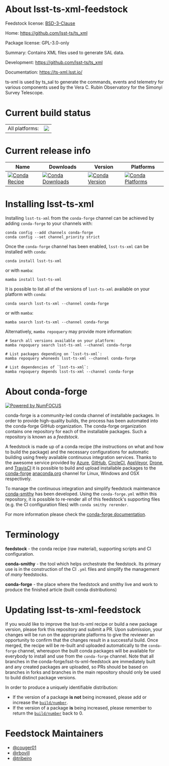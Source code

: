 About lsst-ts-xml-feedstock
===========================

Feedstock license: [BSD-3-Clause](https://github.com/conda-forge/lsst-ts-xml-feedstock/blob/main/LICENSE.txt)

Home: https://github.com/lsst-ts/ts_xml

Package license: GPL-3.0-only

Summary: Contains XML files used to generate SAL data.

Development: https://github.com/lsst-ts/ts_xml

Documentation: https://ts-xml.lsst.io/

ts-xml is used by ts_sal to generate the commands, events and telemetry
for various components used by the Vera C. Rubin Observatory for the
Simonyi Survey Telescope.


Current build status
====================


<table><tr><td>All platforms:</td>
    <td>
      <a href="https://dev.azure.com/conda-forge/feedstock-builds/_build/latest?definitionId=20799&branchName=main">
        <img src="https://dev.azure.com/conda-forge/feedstock-builds/_apis/build/status/lsst-ts-xml-feedstock?branchName=main">
      </a>
    </td>
  </tr>
</table>

Current release info
====================

| Name | Downloads | Version | Platforms |
| --- | --- | --- | --- |
| [![Conda Recipe](https://img.shields.io/badge/recipe-lsst--ts--xml-green.svg)](https://anaconda.org/conda-forge/lsst-ts-xml) | [![Conda Downloads](https://img.shields.io/conda/dn/conda-forge/lsst-ts-xml.svg)](https://anaconda.org/conda-forge/lsst-ts-xml) | [![Conda Version](https://img.shields.io/conda/vn/conda-forge/lsst-ts-xml.svg)](https://anaconda.org/conda-forge/lsst-ts-xml) | [![Conda Platforms](https://img.shields.io/conda/pn/conda-forge/lsst-ts-xml.svg)](https://anaconda.org/conda-forge/lsst-ts-xml) |

Installing lsst-ts-xml
======================

Installing `lsst-ts-xml` from the `conda-forge` channel can be achieved by adding `conda-forge` to your channels with:

```
conda config --add channels conda-forge
conda config --set channel_priority strict
```

Once the `conda-forge` channel has been enabled, `lsst-ts-xml` can be installed with `conda`:

```
conda install lsst-ts-xml
```

or with `mamba`:

```
mamba install lsst-ts-xml
```

It is possible to list all of the versions of `lsst-ts-xml` available on your platform with `conda`:

```
conda search lsst-ts-xml --channel conda-forge
```

or with `mamba`:

```
mamba search lsst-ts-xml --channel conda-forge
```

Alternatively, `mamba repoquery` may provide more information:

```
# Search all versions available on your platform:
mamba repoquery search lsst-ts-xml --channel conda-forge

# List packages depending on `lsst-ts-xml`:
mamba repoquery whoneeds lsst-ts-xml --channel conda-forge

# List dependencies of `lsst-ts-xml`:
mamba repoquery depends lsst-ts-xml --channel conda-forge
```


About conda-forge
=================

[![Powered by
NumFOCUS](https://img.shields.io/badge/powered%20by-NumFOCUS-orange.svg?style=flat&colorA=E1523D&colorB=007D8A)](https://numfocus.org)

conda-forge is a community-led conda channel of installable packages.
In order to provide high-quality builds, the process has been automated into the
conda-forge GitHub organization. The conda-forge organization contains one repository
for each of the installable packages. Such a repository is known as a *feedstock*.

A feedstock is made up of a conda recipe (the instructions on what and how to build
the package) and the necessary configurations for automatic building using freely
available continuous integration services. Thanks to the awesome service provided by
[Azure](https://azure.microsoft.com/en-us/services/devops/), [GitHub](https://github.com/),
[CircleCI](https://circleci.com/), [AppVeyor](https://www.appveyor.com/),
[Drone](https://cloud.drone.io/welcome), and [TravisCI](https://travis-ci.com/)
it is possible to build and upload installable packages to the
[conda-forge](https://anaconda.org/conda-forge) [anaconda.org](https://anaconda.org/)
channel for Linux, Windows and OSX respectively.

To manage the continuous integration and simplify feedstock maintenance
[conda-smithy](https://github.com/conda-forge/conda-smithy) has been developed.
Using the ``conda-forge.yml`` within this repository, it is possible to re-render all of
this feedstock's supporting files (e.g. the CI configuration files) with ``conda smithy rerender``.

For more information please check the [conda-forge documentation](https://conda-forge.org/docs/).

Terminology
===========

**feedstock** - the conda recipe (raw material), supporting scripts and CI configuration.

**conda-smithy** - the tool which helps orchestrate the feedstock.
                   Its primary use is in the construction of the CI ``.yml`` files
                   and simplify the management of *many* feedstocks.

**conda-forge** - the place where the feedstock and smithy live and work to
                  produce the finished article (built conda distributions)


Updating lsst-ts-xml-feedstock
==============================

If you would like to improve the lsst-ts-xml recipe or build a new
package version, please fork this repository and submit a PR. Upon submission,
your changes will be run on the appropriate platforms to give the reviewer an
opportunity to confirm that the changes result in a successful build. Once
merged, the recipe will be re-built and uploaded automatically to the
`conda-forge` channel, whereupon the built conda packages will be available for
everybody to install and use from the `conda-forge` channel.
Note that all branches in the conda-forge/lsst-ts-xml-feedstock are
immediately built and any created packages are uploaded, so PRs should be based
on branches in forks and branches in the main repository should only be used to
build distinct package versions.

In order to produce a uniquely identifiable distribution:
 * If the version of a package **is not** being increased, please add or increase
   the [``build/number``](https://docs.conda.io/projects/conda-build/en/latest/resources/define-metadata.html#build-number-and-string).
 * If the version of a package **is** being increased, please remember to return
   the [``build/number``](https://docs.conda.io/projects/conda-build/en/latest/resources/define-metadata.html#build-number-and-string)
   back to 0.

Feedstock Maintainers
=====================

* [@couger01](https://github.com/couger01/)
* [@rbovill](https://github.com/rbovill/)
* [@tribeiro](https://github.com/tribeiro/)


